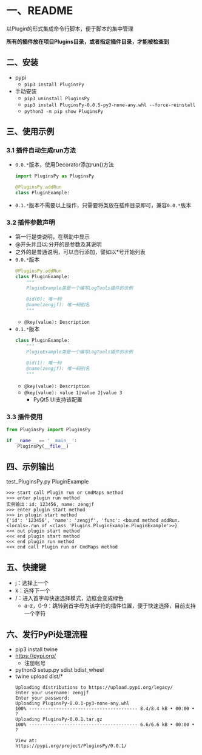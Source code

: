 # 一、README

以Plugin的形式集成命令行脚本，便于脚本的集中管理

**所有的插件放在项目Plugins目录，或者指定插件目录，才能被检查到**

## 二、安装

* pypi
  * `pip3 install PluginsPy`
* 手动安装
  * `pip3 uninstall PluginsPy`
  * `pip3 install PluginsPy-0.0.5-py3-none-any.whl --force-reinstall`
  * `python3 -m pip show PluginsPy`

## 三、使用示例

### 3.1 插件自动生成run方法

* `0.0.*`版本，使用Decorator添加run()方法
  ```python
  import PluginsPy as PluginsPy

  @PluginsPy.addRun
  class PluginExample:
  ```
* `0.1.*`版本不需要以上操作，只需要将类放在插件目录即可，兼容`0.0.*`版本

### 3.2 插件参数声明

* 第一行是类说明，在帮助中显示
* @开头并且以:分开的是参数及其说明
* 之外的是普通说明，可以自行添加，譬如以*号开始列表
* `0.0.*`版本
  ```python
  @PluginsPy.addRun
  class PluginExample:
      """
      PluginExample类是一个编写LogTools插件的示例

      @id(0): 唯一码
      @name(zengjf): 唯一码别名
      """
  ```
  * `@key(value): Description`
* `0.1.*`版本
  ```python
  class PluginExample:
      """
      PluginExample类是一个编写LogTools插件的示例

      @id(1): 唯一码
      @name(zengjf): 唯一码别名
      """
  ```
  * `@key(value): Description`
  * `@key(value): value 1|value 2|value 3`
    * PyQt5 UI支持该配置

### 3.3 插件使用

```python
from PluginsPy import PluginsPy

if __name__ == '__main__':
    PluginsPy(__file__)
```

## 四、示例输出

test_PluginsPy.py PluginExample

```
>>> start call Plugin run or CmdMaps method
>>> enter plugin run method
实例输出：id: 123456, name: zengjf
>>> enter plugin start method
>>> in plugin start method
{'id': '123456', 'name': 'zengjf', 'func': <bound method addRun.<locals>.run of <class 'Plugins.PluginExample.PluginExample'>>}
<<< out plugin start method
<<< end plugin start method
<<< end plugin run method
<<< end call Plugin run or CmdMaps method
```

## 五、快捷键

* j：选择上一个
* k：选择下一个
* /：进入首字母快速选择模式，边框会变成绿色
  * a-z，0-9：跳转到首字母为该字符的插件位置，便于快速选择，目前支持一个字符

## 六、发行PyPi处理流程

* pip3 install twine
* https://pypi.org/
  * 注册帐号
* python3 setup.py sdist bdist_wheel
* twine upload dist/*
  ```
  Uploading distributions to https://upload.pypi.org/legacy/
  Enter your username: zengjf
  Enter your password:
  Uploading PluginsPy-0.0.1-py3-none-any.whl
  100% ---------------------------------------- 8.4/8.4 kB • 00:00 • ?
  Uploading PluginsPy-0.0.1.tar.gz
  100% ---------------------------------------- 6.6/6.6 kB • 00:00 • ?
  
  View at:
  https://pypi.org/project/PluginsPy/0.0.1/
  ```
